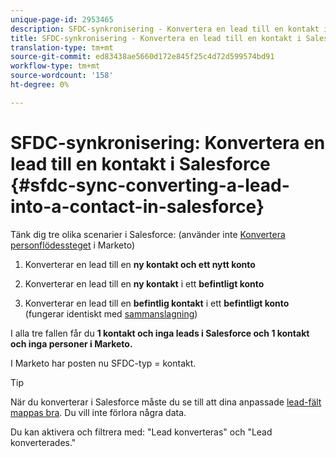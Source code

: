 ```yaml
---
unique-page-id: 2953465
description: SFDC-synkronisering - Konvertera en lead till en kontakt i Salesforce - Marketo Docs - Produktdokumentation
title: SFDC-synkronisering - Konvertera en lead till en kontakt i Salesforce
translation-type: tm+mt
source-git-commit: ed83438ae5660d172e845f25c4d72d599574bd91
workflow-type: tm+mt
source-wordcount: '158'
ht-degree: 0%

---
```



# SFDC-synkronisering: Konvertera en lead till en kontakt i Salesforce {#sfdc-sync-converting-a-lead-into-a-contact-in-salesforce}

Tänk dig tre olika scenarier i Salesforce: (använder inte [Konvertera personflödessteget](/help/marketo/product-docs/core-marketo-concepts/smart-campaigns/flow-actions/convert-person.md) i Marketo)

1. Konverterar en lead till en **ny kontakt och ett nytt konto**
1. Konverterar en lead till en **ny kontakt** i ett **befintligt konto**

1. Konverterar en lead till en **befintlig kontakt** i ett **befintligt konto** (fungerar identiskt med [sammanslagning](/help/marketo/product-docs/crm-sync/salesforce-sync/sfdc-sync-details/sfdc-sync-merging-a-lead-contact-person.md))

I alla tre fallen får du **1 kontakt och inga leads i Salesforce och 1 kontakt och inga personer i Marketo.**

I Marketo har posten nu SFDC-typ = kontakt.

>[!TIP]
>
>När du konverterar i Salesforce måste du se till att dina anpassade [lead-fält mappas bra](https://help.salesforce.com/apex/HTViewHelpDoc?id=customize_mapleads.htm). Du vill inte förlora några data.

Du kan aktivera och filtrera med: &quot;Lead konverteras&quot; och &quot;Lead konverterades.&quot;
